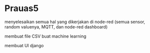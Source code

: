 # Prauas5


menyelesaikan semua hal yang dikerjakan di node-red (semua sensor, random valuenya, MQTT, dan node-red dashboard)


membuat file CSV buat machine learning


membuat UI django
